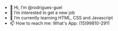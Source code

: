 - 👋 Hi, I’m @rodrigues-guel
- 👀 I’m interested in get a new job
- 🌱 I’m currently learning HTML, CSS and Javascript
- 📫 How to reach me: What's App: (15)99810-2911

<!---
rodrigues-guel/rodrigues-guel is a ✨ special ✨ repository because its `README.md` (this file) appears on your GitHub profile.
You can click the Preview link to take a look at your changes.
--->
